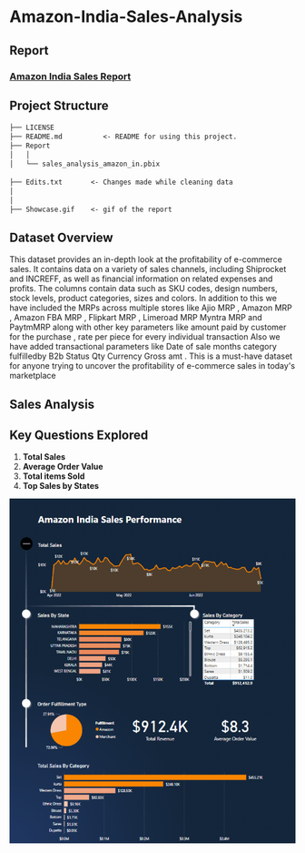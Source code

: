 # Amazon-India-Sales-Analysis

## Report
### [Amazon India Sales Report](https://github.com/ttu700/Amazon-India-Sales-Analysis/blob/main/retail-sales-analysis%20project/Report/sales_analysis_amazon_in.pbix)

## Project Structure
    ├── LICENSE
    ├── README.md          <- README for using this project.
    ├── Report           
    │   │
    │   └── sales_analysis_amazon_in.pbix     

    ├── Edits.txt       <- Changes made while cleaning data
    │   
    │   
    ├── Showcase.gif    <- gif of the report
        
## Dataset Overview

This dataset provides an in-depth look at the profitability of e-commerce sales. It contains data on a variety of sales channels, including Shiprocket and INCREFF, as well as financial information on related expenses and profits. The columns contain data such as SKU codes, design numbers, stock levels, product categories, sizes and colors. In addition to this we have included the MRPs across multiple stores like Ajio MRP , Amazon MRP , Amazon FBA MRP , Flipkart MRP , Limeroad MRP Myntra MRP and PaytmMRP along with other key parameters like amount paid by customer for the purchase , rate per piece for every individual transaction Also we have added transactional parameters like Date of sale months category fulfilledby B2b Status Qty Currency Gross amt . This is a must-have dataset for anyone trying to uncover the profitability of e-commerce sales in today's marketplace


## Sales Analysis


## Key Questions Explored
1. **Total Sales**
2. **Average Order Value**
3. **Total items Sold**
4. **Top Sales by States**

![gif](https://github.com/ttu700/Amazon-India-Sales-Analysis/blob/main/showcase.gif)




